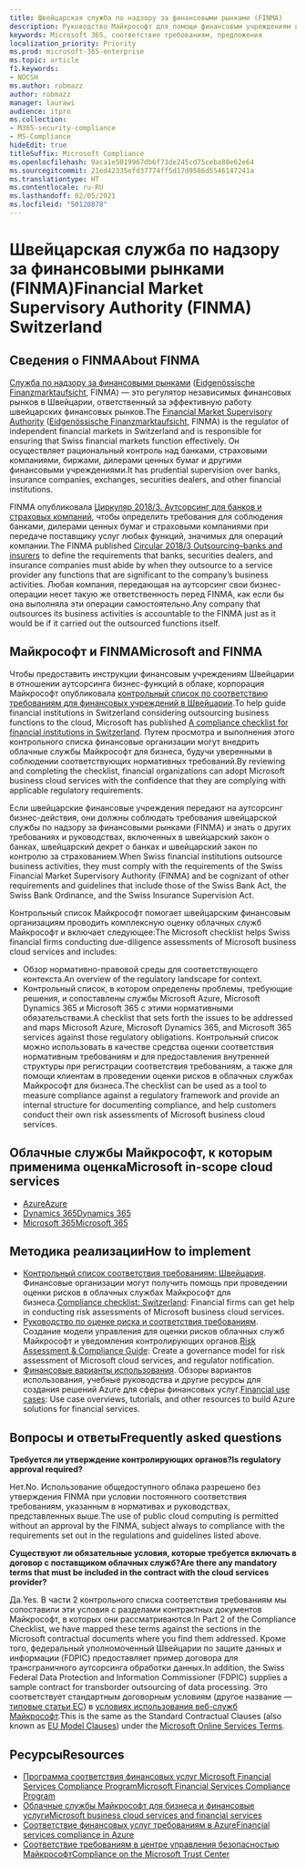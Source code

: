 ```yaml
---
title: Швейцарская служба по надзору за финансовыми рынками (FINMA)
description: Руководство Майкрософт для помощи финансовым учреждениям в Швейцарии с внедрением облака.
keywords: Microsoft 365, соответствие требованиям, предложения
localization_priority: Priority
ms.prod: microsoft-365-enterprise
ms.topic: article
f1.keywords:
- NOCSH
ms.author: robmazz
author: robmazz
manager: laurawi
audience: itpro
ms.collection:
- M365-security-compliance
- MS-Compliance
hideEdit: true
titleSuffix: Microsoft Compliance
ms.openlocfilehash: 9aca1e5019967db6f73de245cd75ceba88e62e64
ms.sourcegitcommit: 21ed42335efd37774ff5d17d9586d5546147241a
ms.translationtype: HT
ms.contentlocale: ru-RU
ms.lasthandoff: 02/05/2021
ms.locfileid: "50120878"
---
```

# <a name="financial-market-supervisory-authority-finma-switzerland"></a><span data-ttu-id="bb640-104">Швейцарская служба по надзору за финансовыми рынками (FINMA)</span><span class="sxs-lookup"><span data-stu-id="bb640-104">Financial Market Supervisory Authority (FINMA) Switzerland</span></span>

## <a name="about-finma"></a><span data-ttu-id="bb640-105">Сведения о FINMA</span><span class="sxs-lookup"><span data-stu-id="bb640-105">About FINMA</span></span>

<span data-ttu-id="bb640-106">[Служба по надзору за финансовыми рынками](https://www.finma.ch/en) ([Eidgenössische Finanzmarktaufsicht](https://www.finma.ch/de/), FINMA) — это регулятор независимых финансовых рынков в Швейцарии, ответственный за эффективную работу швейцарских финансовых рынков.</span><span class="sxs-lookup"><span data-stu-id="bb640-106">The [Financial Market Supervisory Authority](https://www.finma.ch/en) ([Eidgenössische Finanzmarktaufsicht](https://www.finma.ch/de/), FINMA) is the regulator of independent financial markets in Switzerland and is responsible for ensuring that Swiss financial markets function effectively.</span></span> <span data-ttu-id="bb640-107">Он осуществляет рациональный контроль над банками, страховыми компаниями, биржами, дилерами ценных бумаг и другими финансовыми учреждениями.</span><span class="sxs-lookup"><span data-stu-id="bb640-107">It has prudential supervision over banks, insurance companies, exchanges, securities dealers, and other financial institutions.</span></span>

<span data-ttu-id="bb640-108">FINMA опубликовала [Циркуляр 2018/3. Аутсорсинг для банков и страховых компаний](https://www.finma.ch/en/~/media/finma/dokumente/rundschreiben-archiv/2018/rs-18-03/finma-rs-2018-03---20170921.pdf?la=en), чтобы определить требования для соблюдения банками, дилерами ценных бумаг и страховыми компаниями при передаче поставщику услуг любых функций, значимых для операций компании.</span><span class="sxs-lookup"><span data-stu-id="bb640-108">The FINMA published [Circular 2018/3 Outsourcing–banks and insurers](https://www.finma.ch/en/~/media/finma/dokumente/rundschreiben-archiv/2018/rs-18-03/finma-rs-2018-03---20170921.pdf?la=en) to define the requirements that banks, securities dealers, and insurance companies must abide by when they outsource to a service provider any functions that are significant to the company’s business activities.</span></span> <span data-ttu-id="bb640-109">Любая компания, передающая на аутсорсинг свои бизнес-операции несет такую же ответственность перед FINMA, как если бы она выполняла эти операции самостоятельно.</span><span class="sxs-lookup"><span data-stu-id="bb640-109">Any company that outsources its business activities is accountable to the FINMA just as it would be if it carried out the outsourced functions itself.</span></span>

## <a name="microsoft-and-finma"></a><span data-ttu-id="bb640-110">Майкрософт и FINMA</span><span class="sxs-lookup"><span data-stu-id="bb640-110">Microsoft and FINMA</span></span>

<span data-ttu-id="bb640-111">Чтобы предоставить инструкции финансовым учреждениям Швейцарии в отношении аутсорсинга бизнес-функций в облаке, корпорация Майкрософт опубликовала [контрольный список по соответствию требованиям для финансовых учреждений в Швейцарии](https://aka.ms/FinServ-Guide-Switzerland).</span><span class="sxs-lookup"><span data-stu-id="bb640-111">To help guide financial institutions in Switzerland considering outsourcing business functions to the cloud, Microsoft has published [A compliance checklist for financial institutions in Switzerland](https://aka.ms/FinServ-Guide-Switzerland).</span></span> <span data-ttu-id="bb640-112">Путем просмотра и выполнения этого контрольного списка финансовые организации могут внедрить облачные службы Майкрософт для бизнеса, будучи уверенными в соблюдении соответствующих нормативных требований.</span><span class="sxs-lookup"><span data-stu-id="bb640-112">By reviewing and completing the checklist, financial organizations can adopt Microsoft business cloud services with the confidence that they are complying with applicable regulatory requirements.</span></span>

<span data-ttu-id="bb640-113">Если швейцарские финансовые учреждения передают на аутсорсинг бизнес-действия, они должны соблюдать требования швейцарской службы по надзору за финансовыми рынками (FINMA) и знать о других требованиях и руководствах, включенных в швейцарский закон о банках, швейцарский декрет о банках и швейцарский закон по контролю за страхованием.</span><span class="sxs-lookup"><span data-stu-id="bb640-113">When Swiss financial institutions outsource business activities, they must comply with the requirements of the Swiss Financial Market Supervisory Authority (FINMA) and be cognizant of other requirements and guidelines that include those of the Swiss Bank Act, the Swiss Bank Ordinance, and the Swiss Insurance Supervision Act.</span></span>

<span data-ttu-id="bb640-114">Контрольный список Майкрософт помогает швейцарским финансовым организациям проводить комплексную оценку облачных служб Майкрософт и включает следующее:</span><span class="sxs-lookup"><span data-stu-id="bb640-114">The Microsoft checklist helps Swiss financial firms conducting due-diligence assessments of Microsoft business cloud services and includes:</span></span>

- <span data-ttu-id="bb640-115">Обзор нормативно-правовой среды для соответствующего контекста.</span><span class="sxs-lookup"><span data-stu-id="bb640-115">An overview of the regulatory landscape for context.</span></span>
- <span data-ttu-id="bb640-116">Контрольный список, в котором определены проблемы, требующие решения, и сопоставлены службы Microsoft Azure, Microsoft Dynamics 365 и Microsoft 365 с этими нормативными обязательствами.</span><span class="sxs-lookup"><span data-stu-id="bb640-116">A checklist that sets forth the issues to be addressed and maps Microsoft Azure, Microsoft Dynamics 365, and Microsoft 365 services against those regulatory obligations.</span></span> <span data-ttu-id="bb640-117">Контрольный список можно использовать в качестве средства оценки соответствия нормативным требованиям и для предоставления внутренней структуры при регистрации соответствия требованиям, а также для помощи клиентам в проведении оценки рисков в облачных службах Майкрософт для бизнеса.</span><span class="sxs-lookup"><span data-stu-id="bb640-117">The checklist can be used as a tool to measure compliance against a regulatory framework and provide an internal structure for documenting compliance, and help customers conduct their own risk assessments of Microsoft business cloud services.</span></span>

## <a name="microsoft-in-scope-cloud-services"></a><span data-ttu-id="bb640-118">Облачные службы Майкрософт, к которым применима оценка</span><span class="sxs-lookup"><span data-stu-id="bb640-118">Microsoft in-scope cloud services</span></span>

- [<span data-ttu-id="bb640-119">Azure</span><span class="sxs-lookup"><span data-stu-id="bb640-119">Azure</span></span>](https://aka.ms/AzureCompliance)
- [<span data-ttu-id="bb640-120">Dynamics 365</span><span class="sxs-lookup"><span data-stu-id="bb640-120">Dynamics 365</span></span>](https://aka.ms/d365-compliance-list)
- [<span data-ttu-id="bb640-121">Microsoft 365</span><span class="sxs-lookup"><span data-stu-id="bb640-121">Microsoft 365</span></span>](https://aka.ms/o365-compliance-framework)

## <a name="how-to-implement"></a><span data-ttu-id="bb640-122">Методика реализации</span><span class="sxs-lookup"><span data-stu-id="bb640-122">How to implement</span></span>

- <span data-ttu-id="bb640-123">[Контрольный список соответствия требованиям: Швейцария](https://aka.ms/FinServ-Guide-Switzerland). Финансовые организации могут получить помощь при проведении оценки рисков в облачных службах Майкрософт для бизнеса.</span><span class="sxs-lookup"><span data-stu-id="bb640-123">[Compliance checklist: Switzerland](https://aka.ms/FinServ-Guide-Switzerland): Financial firms can get help in conducting risk assessments of Microsoft business cloud services.</span></span>
- <span data-ttu-id="bb640-124">[Руководство по оценке риска и соответствия требованиям](https://aka.ms/RiskGovernanceGuide). Создание модели управления для оценки рисков облачных служб Майкрософт и уведомления контролирующих органов.</span><span class="sxs-lookup"><span data-stu-id="bb640-124">[Risk Assessment & Compliance Guide](https://aka.ms/RiskGovernanceGuide): Create a governance model for risk assessment of Microsoft cloud services, and regulator notification.</span></span>
- <span data-ttu-id="bb640-125">[Финансовые варианты использования](/azure/industry/financial/). Обзоры вариантов использования, учебные руководства и другие ресурсы для создания решений Azure для сферы финансовых услуг.</span><span class="sxs-lookup"><span data-stu-id="bb640-125">[Financial use cases](/azure/industry/financial/): Use case overviews, tutorials, and other resources to build Azure solutions for financial services.</span></span>

## <a name="frequently-asked-questions"></a><span data-ttu-id="bb640-126">Вопросы и ответы</span><span class="sxs-lookup"><span data-stu-id="bb640-126">Frequently asked questions</span></span>

<span data-ttu-id="bb640-127">**Требуется ли утверждение контролирующих органов?**</span><span class="sxs-lookup"><span data-stu-id="bb640-127">**Is regulatory approval required?**</span></span>

<span data-ttu-id="bb640-128">Нет.</span><span class="sxs-lookup"><span data-stu-id="bb640-128">No.</span></span> <span data-ttu-id="bb640-129">Использование общедоступного облака разрешено без утверждения FINMA при условии постоянного соответствия требованиям, указанным в нормативах и руководствах, представленных выше.</span><span class="sxs-lookup"><span data-stu-id="bb640-129">The use of public cloud computing is permitted without an approval by the FINMA, subject always to compliance with the requirements set out in the regulations and guidelines listed above.</span></span>

<span data-ttu-id="bb640-130">**Существуют ли обязательные условия, которые требуется включать в договор с поставщиком облачных служб?**</span><span class="sxs-lookup"><span data-stu-id="bb640-130">**Are there any mandatory terms that must be included in the contract with the cloud services provider?**</span></span>

<span data-ttu-id="bb640-131">Да.</span><span class="sxs-lookup"><span data-stu-id="bb640-131">Yes.</span></span> <span data-ttu-id="bb640-132">В части 2 контрольного списка соответствия требованиям мы сопоставили эти условия с разделами контрактных документов Майкрософт, в которых они рассматриваются.</span><span class="sxs-lookup"><span data-stu-id="bb640-132">In Part 2 of the Compliance Checklist, we have mapped these terms against the sections in the Microsoft contractual documents where you find them addressed.</span></span> <span data-ttu-id="bb640-133">Кроме того, федеральный уполномоченный Швейцарии по защите данных и информации (FDPIC) предоставляет пример договора для трансграничного аутсорсинга обработки данных.</span><span class="sxs-lookup"><span data-stu-id="bb640-133">In addition, the Swiss Federal Data Protection and Information Commissioner (FDPIC) supplies a sample contract for transborder outsourcing of data processing.</span></span> <span data-ttu-id="bb640-134">Это соответствует стандартным договорным условиям (другое название — [типовые статьи ЕС](offering-EU-Model-Clauses.md)) в [условиях использования веб-служб Майкрософт](https://aka.ms/Online-Services-Terms).</span><span class="sxs-lookup"><span data-stu-id="bb640-134">This is the same as the Standard Contractual Clauses (also known as [EU Model Clauses](offering-EU-Model-Clauses.md)) under the [Microsoft Online Services Terms](https://aka.ms/Online-Services-Terms).</span></span>

## <a name="resources"></a><span data-ttu-id="bb640-135">Ресурсы</span><span class="sxs-lookup"><span data-stu-id="bb640-135">Resources</span></span>

- [<span data-ttu-id="bb640-136">Программа соответствия финансовых услуг Microsoft Financial Services Compliance Program</span><span class="sxs-lookup"><span data-stu-id="bb640-136">Microsoft Financial Services Compliance Program</span></span>](https://aka.ms/FSCP-Print)
- [<span data-ttu-id="bb640-137">Облачные службы Майкрософт для бизнеса и финансовые услуги</span><span class="sxs-lookup"><span data-stu-id="bb640-137">Microsoft business cloud services and financial services</span></span>](https://servicetrust.microsoft.com/viewpage/financialservicesoverview)
- [<span data-ttu-id="bb640-138">Соответствие финансовых услуг требованиям в Azure</span><span class="sxs-lookup"><span data-stu-id="bb640-138">Financial services compliance in Azure</span></span>](https://azure.microsoft.com/resources/videos/azurecon-2015-financial-services-compliance-in-azure/)
- [<span data-ttu-id="bb640-139">Соответствие требованиям в центре управления безопасностью Майкрософт</span><span class="sxs-lookup"><span data-stu-id="bb640-139">Compliance on the Microsoft Trust Center</span></span>](https://www.microsoft.com/trust-center/compliance/compliance-overview)
